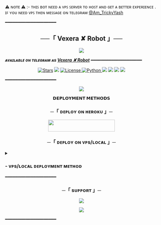 ⚠️ ɴᴏᴛᴇ ⚠️ :- ᴛʜɪꜱ ʙᴏᴛ ɴᴇᴇᴅ ᴀ ᴠᴘꜱ ꜱᴇʀᴠᴇʀ ᴛᴏ ʜᴏꜱᴛ ᴀɴᴅ ɢᴇᴛ ᴀ ʙᴇᴛᴛᴇʀ ᴇxᴘᴇʀɪᴇɴᴄᴇ . ɪꜰ ʏᴏᴜ ɴᴇᴇᴅ ᴠᴘꜱ ᴛʜᴇɴ ᴍᴇꜱꜱᴀɢᴇ ᴏɴ ᴛᴇʟᴇɢʀᴀᴍ [@Am_TrickyYash](https://t.me/Am_TrickyYash)



━━━━━━━━━━━━━━━━━━━━

<h2 align="center">
    ──「 Vexera ✘ Robot 」──
</h2>

<p align="center">
  <img src="https://te.legra.ph/file/e58b0740d8996b0e38dd2.jpg">
</p>

_**ᴀᴠᴀɪʟᴀʙʟᴇ ᴏɴ ᴛᴇʟᴇɢʀᴀᴍ ᴀs [Vexera ✘ Robot](https://t.me/VexeraRobot)**_
━━━━━━━━━━━━━━━━━━━━

<p align="center">
<a href="https://github.com/TrickyYash198/FallenRobot/stargazers"><img src="https://img.shields.io/github/stars/TrickyYash198/FallenRobot?color=black&logo=github&logoColor=black&style=for-the-badge" alt="Stars" /></a>
<a href="https://github.com/TrickyYash198/FallenRobot/network/members"> <img src="https://img.shields.io/github/forks/TrickyYash198/FallenRobot?color=black&logo=github&logoColor=black&style=for-the-badge" /></a>
<a href="https://github.com/TrickyYash198/FallenRobot/blob/master/LICENSE"> <img src="https://img.shields.io/badge/License-MIT-blueviolet?style=for-the-badge" alt="License" /> </a>
<a href="https://www.python.org/"> <img src="https://img.shields.io/badge/Written%20in-Python-skyblue?style=for-the-badge&logo=python" alt="Python" /> </a>
<a href="https://pypi.org/project/Telethon/"> <img src="https://img.shields.io/pypi/v/telethon?color=white&label=telethon&logo=python&logoColor=blue&style=for-the-badge" /></a>
<a href="https://pypi.org/project/Pyrogram/"> <img src="https://img.shields.io/pypi/v/pyrogram?color=white&label=pyrogram&logo=python&logoColor=blue&style=for-the-badge" /></a>
<a href="https://github.com/TrickyYash198/FallenRobot"> <img src="https://img.shields.io/github/repo-size/TrickyYash198/FallenRobot?color=skyblue&logo=github&logoColor=blue&style=for-the-badge" /></a>
<a href="https://github.com/TrickyYash198/FallenRobot/commits/TrickyYash198"> <img src="https://img.shields.io/github/last-commit/TrickyYash198/FallenRobot?color=black&logo=github&logoColor=black&style=for-the-badge" /></a>
</p>

━━━━━━━━━━━━━━━━━━━━

<p align="center">
  <img src="https://telegra.ph/file/7bd111132fce009e4605e.jpg">
</p>

<p align="center">
<b>𝗗𝗘𝗣𝗟𝗢𝗬𝗠𝗘𝗡𝗧 𝗠𝗘𝗧𝗛𝗢𝗗𝗦</b>
</p>

<h3 align="center">
    ─「 ᴅᴇᴩʟᴏʏ ᴏɴ ʜᴇʀᴏᴋᴜ 」─
</h3>

<p align="center"><a href="https://dashboard.heroku.com/new?template=https://github.com/TrickyYash198/FallenRobot"> <img src="https://img.shields.io/badge/Deploy%20On%20Heroku-black?style=for-the-badge&logo=heroku" width="220" height="38.45"/></a></p>


<h3 align="center">
    ─「 ᴅᴇᴩʟᴏʏ ᴏɴ ᴠᴘs/ʟᴏᴄᴀʟ 」─
</h3>

<details>
<summary><h3>
- <b> ᴠᴘs/ʟᴏᴄᴀʟ ᴅᴇᴘʟᴏʏᴍᴇɴᴛ ᴍᴇᴛʜᴏᴅ </b>
</h3></summary>


⚠️ ɴᴏᴛᴇ ⚠️ :- ɴᴇᴇᴅ ᴠᴘꜱ ? ᴍᴇꜱꜱᴀɢᴇ ᴏɴ ᴛᴇʟᴇɢʀᴀᴍ [@Am_TrickyYash](https://t.me/Am_TrickyYash) ᴛᴏ ʙᴜʏ ᴠᴘꜱ ɪɴ ʟᴏᴡ ᴘʀɪᴄᴇ 🌟



- Get your [Necessary Variables](https://github.com/TrickyYash198/FallenRobot/blob/master/FallenRobot/config.py)
- Upgrade and Update by :
`sudo apt-get update && sudo apt-get upgrade -y`
- Install required packages by :
`sudo apt-get install python3-pip -y`
- Install pip by :
`sudo pip3 install -U pip`
- Clone the repository by :
`git clone https://github.com/TrickyYash198/FallenRobot && cd FallenRobot`
- Install/Upgrade setuptools by :
`pip3 install --upgrade pip setuptools`
- Install requirements by :
`pip3 install -U -r requirements.txt`
- Fill your variables in config by :
`vi FallenRobot/config.py`

Press `I` on the keyboard for editing config

Press `Ctrl+C` when you're done with editing config and `:wq` to save the config
- Install tmux to keep running your bot when you close the terminal by :
`sudo apt install tmux && tmux`
- Finally run the bot by :
`python3 -m FallenRobot`
- For getting out from tmux session

Press `Ctrl+b` and then `d`

<p align="center">
  <img src="https://te.legra.ph/file/e58b0740d8996b0e38dd2.jpg">
</p>

</details>
━━━━━━━━━━━━━━━━━━━━

<h3 align="center">
    ─「 sᴜᴩᴩᴏʀᴛ 」─
</h3>

<p align="center">
<a href="https://telegram.me/Vexera_Support "><img src="https://img.shields.io/badge/-Support%20Group-blue.svg?style=for-the-badge&logo=Telegram"></a>
</p>
<p align="center">
<a href="https://telegram.me/The_Vexera"><img src="https://img.shields.io/badge/-Support%20Channel-blue.svg?style=for-the-badge&logo=Telegram"></a>
</p>

━━━━━━━━━━━━━━━━━━━━
